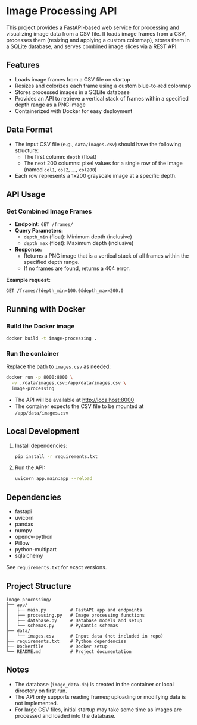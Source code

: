 # Image Processing API

This project provides a FastAPI-based web service for processing and visualizing image data from a CSV file. It loads image frames from a CSV, processes them (resizing and applying a custom colormap), stores them in a SQLite database, and serves combined image slices via a REST API.

## Features
- Loads image frames from a CSV file on startup
- Resizes and colorizes each frame using a custom blue-to-red colormap
- Stores processed images in a SQLite database
- Provides an API to retrieve a vertical stack of frames within a specified depth range as a PNG image
- Containerized with Docker for easy deployment

## Data Format
- The input CSV file (e.g., `data/images.csv`) should have the following structure:
  - The first column: `depth` (float)
  - The next 200 columns: pixel values for a single row of the image (named `col1`, `col2`, ..., `col200`)
- Each row represents a 1x200 grayscale image at a specific depth.

## API Usage

### Get Combined Image Frames
- **Endpoint:** `GET /frames/`
- **Query Parameters:**
  - `depth_min` (float): Minimum depth (inclusive)
  - `depth_max` (float): Maximum depth (inclusive)
- **Response:**
  - Returns a PNG image that is a vertical stack of all frames within the specified depth range.
  - If no frames are found, returns a 404 error.

**Example request:**
```
GET /frames/?depth_min=100.0&depth_max=200.0
```

## Running with Docker

### Build the Docker image
```sh
docker build -t image-processing .
```

### Run the container
Replace the path to `images.csv` as needed:
```sh
docker run -p 8000:8000 \
  -v ./data/images.csv:/app/data/images.csv \
  image-processing
```
- The API will be available at [http://localhost:8000](http://localhost:8000)
- The container expects the CSV file to be mounted at `/app/data/images.csv`

## Local Development

1. Install dependencies:
   ```sh
   pip install -r requirements.txt
   ```
2. Run the API:
   ```sh
   uvicorn app.main:app --reload
   ```

## Dependencies
- fastapi
- uvicorn
- pandas
- numpy
- opencv-python
- Pillow
- python-multipart
- sqlalchemy

See `requirements.txt` for exact versions.

## Project Structure
```
image-processing/
├── app/
│   ├── main.py         # FastAPI app and endpoints
│   ├── processing.py   # Image processing functions
│   ├── database.py     # Database models and setup
│   └── schemas.py      # Pydantic schemas
├── data/
│   └── images.csv      # Input data (not included in repo)
├── requirements.txt    # Python dependencies
├── Dockerfile          # Docker setup
└── README.md           # Project documentation
```

## Notes
- The database (`image_data.db`) is created in the container or local directory on first run.
- The API only supports reading frames; uploading or modifying data is not implemented.
- For large CSV files, initial startup may take some time as images are processed and loaded into the database.

